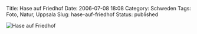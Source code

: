 Title: Hase auf Friedhof
Date: 2006-07-08 18:08
Category: Schweden
Tags: Foto, Natur, Uppsala
Slug: hase-auf-friedhof
Status: published

![Hase auf
Friedhof](/pic/hase.jpg "Hase auf Friedhof")

